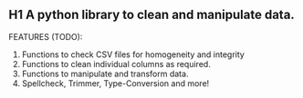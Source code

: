 H1 A python library to **clean** and **manipulate** data.
---

FEATURES (TODO):
1. Functions to check CSV files for homogeneity and integrity
2. Functions to clean individual columns as required.
3. Functions to manipulate and transform data.
4. Spellcheck, Trimmer, Type-Conversion and more!
